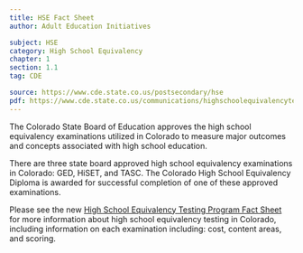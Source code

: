 ```yaml
---
title: HSE Fact Sheet
author: Adult Education Initiatives

subject: HSE
category: High School Equivalency
chapter: 1
section: 1.1
tag: CDE

source: https://www.cde.state.co.us/postsecondary/hse
pdf: https://www.cde.state.co.us/communications/highschoolequivalencytestingprogram
---
```

The Colorado State Board of Education approves the high school equivalency examinations utilized in Colorado to measure major outcomes and concepts associated with high school education.

There are three state board approved high school equivalency examinations in Colorado: GED, HiSET, and TASC. The Colorado High School Equivalency Diploma is awarded for successful completion of one of these approved examinations.

Please see the new [High School Equivalency Testing Program Fact Sheet](https://www.cde.state.co.us/communications/highschoolequivalencytestingprogram) for more information about high school equivalency testing in Colorado, including information on each examination including: cost, content areas, and scoring.